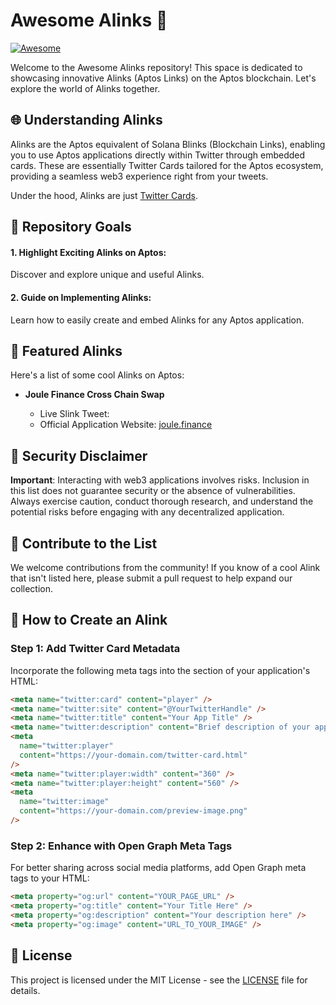 # Awesome Alinks 🌟

[![Awesome](https://awesome.re/badge.svg)](https://awesome.re)

Welcome to the Awesome Alinks repository! This space is dedicated to showcasing innovative Alinks (Aptos Links) on the Aptos blockchain. Let's explore the world of Alinks together.

## 🌐 Understanding Alinks

Alinks are the Aptos equivalent of Solana Blinks (Blockchain Links), enabling you to use Aptos applications directly within Twitter through embedded cards. These are essentially Twitter Cards tailored for the Aptos ecosystem, providing a seamless web3 experience right from your tweets.

Under the hood, Alinks are just [Twitter Cards](https://developer.x.com/en/docs/twitter-for-websites/cards/overview/abouts-cards).

## 🎯 Repository Goals
#### 1. Highlight Exciting Alinks on Aptos:
Discover and explore unique and useful Alinks.
#### 2. Guide on Implementing Alinks:
Learn how to easily create and embed Alinks for any Aptos application.

## 📝 Featured Alinks

Here's a list of some cool Alinks on Aptos:

- **Joule Finance Cross Chain Swap**

  - Live Slink Tweet: []()
  - Official Application Website: [joule.finance](joule.finance)


## 🔐 Security Disclaimer

**Important**: Interacting with web3 applications involves risks. Inclusion in this list does not guarantee security or the absence of vulnerabilities. Always exercise caution, conduct thorough research, and understand the potential risks before engaging with any decentralized application.

## 🤝 Contribute to the List

We welcome contributions from the community! If you know of a cool Alink that isn't listed here, please submit a pull request to help expand our collection.

## 🔧 How to Create an Alink

### Step 1: Add Twitter Card Metadata
Incorporate the following meta tags into the <head> section of your application's HTML:

```html
<meta name="twitter:card" content="player" />
<meta name="twitter:site" content="@YourTwitterHandle" />
<meta name="twitter:title" content="Your App Title" />
<meta name="twitter:description" content="Brief description of your app" />
<meta
  name="twitter:player"
  content="https://your-domain.com/twitter-card.html"
/>
<meta name="twitter:player:width" content="360" />
<meta name="twitter:player:height" content="560" />
<meta
  name="twitter:image"
  content="https://your-domain.com/preview-image.png"
/>
```

### Step 2: Enhance with Open Graph Meta Tags
For better sharing across social media platforms, add Open Graph meta tags to your HTML:

```html
<meta property="og:url" content="YOUR_PAGE_URL" />
<meta property="og:title" content="Your Title Here" />
<meta property="og:description" content="Your description here" />
<meta property="og:image" content="URL_TO_YOUR_IMAGE" />
```

## 📜 License

This project is licensed under the MIT License - see the [LICENSE](LICENSE) file for details.
